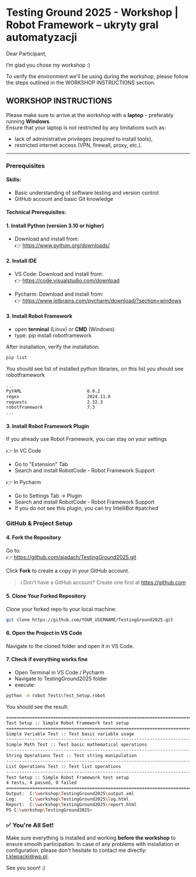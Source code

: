 # Testing Ground 2025 - Workshop | Robot Framework – ukryty gral automatyzacji

Dear Participant,

I’m glad you chose my workshop :)

To verify the environment we'll be using during the workshop, please follow the steps outlined in the WORKSHOP INSTRUCTIONS section.

## WORKSHOP INSTRUCTIONS

Please make sure to arrive at the workshop with a **laptop** – preferably running **Windows**.  
Ensure that your laptop is not restricted by any limitations such as:

- lack of administrative privileges (required to install tools),
- restricted internet access (VPN, firewall, proxy, etc.).

---

### Prerequisites

#### Skills:
- Basic understanding of software testing and version control
- GitHub account and basic Git knowledge

#### Technical Prerequisites:

#### 1. Install Python (version 3.10 or higher)  
- Download and install from:  
👉 https://www.python.org/downloads/

#### 2. Install IDE

- VS Code: Download and install from:  
👉 https://code.visualstudio.com/download

- Pycharm:  Download and install from:  
👉 https://www.jetbrains.com/pycharm/download/?section=windows

#### 3. Install Robot Framework

- open **terminal** (Linux) or **CMD** (Windows)
- type: pip install robotframework

After installation, verify the installation:
```bash
pip list
```
You should see list of installed python libraries, on this list you should see robotframework
```bash
...
PyYAML                         6.0.2
regex                          2024.11.6
requests                       2.32.3
robotframework                 7.3
...
```

#### 3. Install Robot Framework Plugin
If you already use Robot Framework, you can stay on your settings

👉 In VC Code
- Go to "Extension" Tab
- Search and install RobotCode - Robot Framework Support

👉 In Pycharm
- Go to Settings Tab -> Plugin
- Search and install RobotCode - Robot Framework Support
- If you do not see this plugin, you can try IntelliBot #patched


### GitHub & Project Setup

#### 4. Fork the Repository  
Go to:  
👉 https://github.com/ajadach/TestingGround2025.git

Click **Fork** to create a copy in your GitHub account.

> ℹ️ Don’t have a GitHub account? Create one first at https://github.com

#### 5. Clone Your Forked Repository  
Clone your forked repo to your local machine:
```bash
git clone https://github.com/YOUR_USERNAME/TestingGround2025.git
```

#### 6. Open the Project in VS Code  
Navigate to the cloned folder and open it in VS Code.

#### 7. Check if everything works fine
- Open Terminal in VS Code / Pycharm
- Navigate to TestingGround2025 folder
- execute:
```bash
python -m robot Tests\Test_Setup.robot   
```
You should see the result:
```bash
==============================================================================
Test Setup :: Simple Robot Framework test setup
==============================================================================
Simple Variable Test :: Test basic variable usage                     | PASS |
------------------------------------------------------------------------------
Simple Math Test :: Test basic mathematical operations                | PASS |
------------------------------------------------------------------------------
String Operations Test :: Test string manipulation                    | PASS |
------------------------------------------------------------------------------
List Operations Test :: Test list operations                          | PASS |
------------------------------------------------------------------------------
Test Setup :: Simple Robot Framework test setup                       | PASS |
4 tests, 4 passed, 0 failed
==============================================================================
Output:  C:\workshop\TestingGround2025\output.xml
Log:     C:\workshop\TestingGround2025\log.html
Report:  C:\workshop\TestingGround2025\report.html
PS C:\workshop\TestingGround2025> 
```
### ✅ You're All Set!

Make sure everything is installed and working **before the workshop** to ensure smooth participation. In case of any problems with installation or configuration, please don't hesitate to contact me directly: t.klepacki@wp.pl. 

See you soon! :)



